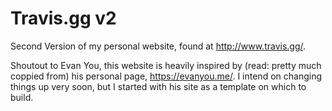 # Travis.gg v2

Second Version of my personal website, found at http://www.travis.gg/.

Shoutout to Evan You, this website is heavily inspired by (read: pretty much coppied from) his personal page,
<https://evanyou.me/>. I intend on changing things up very soon, but I started with his site
as a template on which to build.
